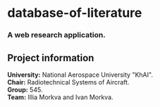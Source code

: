 # database-of-literature

### A web research application.

## Project information

**University:** National Aerospace University "KhAI".<br>
**Chair:** Radiotechnical Systems of Aircraft.<br>
**Group:** 545.<br>
**Team:** Illia Morkva and Ivan Morkva.
